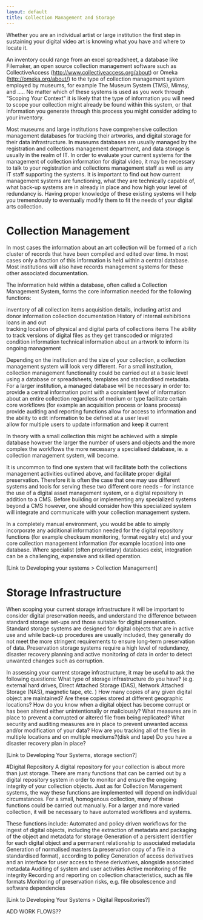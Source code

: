 ```yaml
---
layout: default
title: Collection Management and Storage
---
```


Whether you are an individual artist or large institution the first step in sustaining your digital video art is knowing what you have and where to locate it. 

An inventory could range from an excel spreadsheet, a database like Filemaker, an open source collection management software such as CollectiveAccess (http://www.collectiveaccess.org/about) or Omeka (http://omeka.org/about/) to the type of collection management system employed by museums, for example The Museum System (TMS), Mimsy, and ..... No matter which of these systems is used as you work through "Scoping Your Context" it is likely that the type of information you will need to scope your collection might already be found within this system, or that information you generate through this process you might consider adding to your inventory.  

Most museums and large institutions have comprehensive collection management databases for tracking their artworks, and digital storage for their data infrastructure. In museums databases are usually managed by the registration and collections management department, and data storage is usually in the realm of IT. In order to evaluate your current systems for the management of collection information for digital video, it may be necessary to talk to your registration and collections management staff as well as any IT staff supporting the systems. It is important to find out how current management systems are functioning, what they are technically capable of, what back-up systems are in already in place and how high your level of redundancy is. Having proper knowledge of these existing systems will help you tremendously to eventually modify them to fit the needs of your digital arts collection.


# Collection Management
In most cases the information about an art collection will be formed of a rich cluster of records that have been compiled and edited over time. In most cases only a fraction of this information is held within a central database. Most institutions will also have records management systems for these other associated documentation. 

The information held within a database, often called a Collection Management System, forms the core information needed for the following functions: 

inventory of all collection items
acquisition details, including artist and donor information
collection documentation
History of internal exhibitions
loans in and out    
tracking location of physical and digital parts of collections items 
The ability to track versions of digital files as they get transcoded or migrated
condition information
technical information about an artwork to inform its ongoing management
    
Depending on the institution and the size of your collection, a collection management system will look very different. For a small institution, collection management functionality could be carried out at a basic level using a database or spreadsheets, templates and standardised metadata. For a larger institution, a managed database will be necessary in order to:
provide a central information point with a consistent level of information about an entire collection regardless of medium or type
facilitate certain core workflows (for example an acquisition process or loans process)
provide auditing and reporting functions
allow for access to information and the ability to edit information to be defined at a user level  
allow for multiple users to update information and keep it current

In theory with a small collection this might be achieved with a simple database however the larger the number of users and objects and the more complex the workflows the more necessary a specialised database, ie. a collection management system, will become. 

It is uncommon to find one system that will facilitate both the collections management activities outlined above, and facilitate proper digital preservation. Therefore it is often the case that one may use different systems and tools for serving these two different core needs – for instance the use of a digital asset management system, or a digital repository in addition to a CMS. Before building or implementing any specialized systems beyond a CMS however,  one should consider how this specialized system will integrate and communicate with your collection management system.    

In a completely manual environment, you would be able to simply incorporate any additional information needed for the digital repository functions (for example checksum monitoring, format registry etc) and your core collection management information (for example location) into one database. Where specialist (often proprietary) databases exist, integration can be a challenging, expensive and skilled operation. 

[Link to Developing your systems > Collection Management]



# Storage Infrastructure
When scoping your current storage infrastructure it will be important to consider digital preservation needs, and understand the difference between standard storage set-ups and those suitable for digital preservation. Standard storage systems are designed for digital objects that are in active use and while back-up procedures are usually included, they generally do not meet the more stringent requirements to ensure long-term preservation of data. Preservation storage systems require a high level of redundancy, disaster recovery planning and active monitoring of data in order to detect unwanted changes such as corruption.


In assessing your current storage infrastructure, it may be useful to ask the following questions:
What type of storage infrastructure do you have? (e.g. external hard drives, Direct Attached Storage (DAS), Network Attached Storage (NAS), magnetic tape, etc. ) 
How many copies of any given digital object are maintained? Are these copies stored at different geographic locations?
How do you know when a digital object has become corrupt or has been altered either unintentionally or maliciously? 
What measures are in place to prevent a corrupted or altered file from being replicated? 
What security and auditing measures are in place to prevent unwanted access and/or modification of your data?
How are you tracking all of the files in multiple locations and on multiple mediums?(disk and tape)
Do you have a disaster recovery plan in place?

[Link to Developing Your Systems, storage section?]


#Digital Repository
A digital repository for your collection is about more than just storage. There are many functions that can be carried out by a digital repository system in order to monitor and ensure the ongoing integrity of your collection objects. Just as for Collection Management systems, the way these functions are implemented will depend on individual circumstances. For a small, homogenous collection, many of these functions could be carried out manually. For a larger and more varied collection, it will be necessary to have automated workflows and systems.


These functions include:
Automated and policy driven workflows for the ingest of digital objects, including the extraction of metadata and packaging of the object and metadata for storage
Generation of a persistent identifier for each digital object and a permanent relationship to associated metadata
Generation of normalised masters (a preservation copy of a file in a standardised format), according to policy
Generation of access derivatives and an interface for user access to these derivatives, alongside associated metadata
Auditing of system and user activities
Active monitoring of file integrity
Recording and reporting on collection characteristics, such as file formats
Monitoring of preservation risks, e.g. file obsolescence and software dependencies


[Link to Developing Your Systems > Digital Repositories?]


ADD WORK FLOWS??